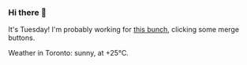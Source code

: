 ### Hi there :wave:

It's Tuesday! I'm probably working for [this bunch](https://github.com/kohofinancial), clicking some merge buttons.

Weather in Toronto: sunny, at +25°C.
